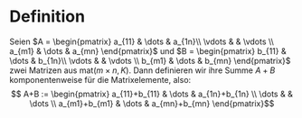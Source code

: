 # Definition
Seien $A = \begin{pmatrix}
a_{11} & \dots & a_{1n}\\
\vdots &  & \vdots \\
a_{m1} & \dots & a_{mn}
\end{pmatrix}$ und $B = \begin{pmatrix}
b_{11} & \dots & b_{1n}\\
\vdots &  & \vdots \\
b_{m1} & \dots & b_{mn}
\end{pmatrix}$ zwei Matrizen aus $\text{mat}(m\times n, K)$. Dann definieren wir ihre Summe $A+B$ komponentenweise für die Matrixelemente, also:
$$ A+B := \begin{pmatrix}
a_{11}+b_{11} & \dots & a_{1n}+b_{1n} \\
\dots & & \dots \\
a_{m1}+b_{m1} & \dots & a_{mn}+b_{mn}
\end{pmatrix}$$


